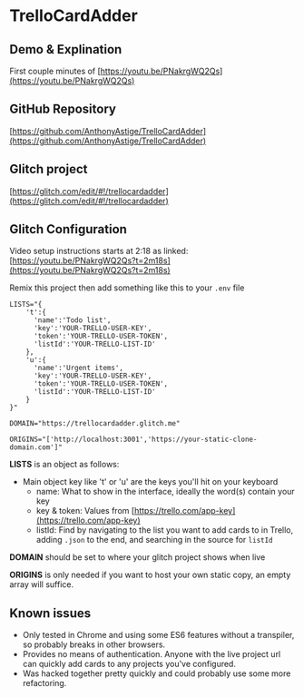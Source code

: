 # TrelloCardAdder

## Demo & Explination

First couple minutes of [https://youtu.be/PNakrgWQ2Qs](https://youtu.be/PNakrgWQ2Qs)

## GitHub Repository

[https://github.com/AnthonyAstige/TrelloCardAdder](https://github.com/AnthonyAstige/TrelloCardAdder)

## Glitch project

[https://glitch.com/edit/#!/trellocardadder](https://glitch.com/edit/#!/trellocardadder)

## Glitch Configuration

Video setup instructions starts at 2:18 as linked: [https://youtu.be/PNakrgWQ2Qs?t=2m18s](https://youtu.be/PNakrgWQ2Qs?t=2m18s)

Remix this project then add something like this to your `.env` file

```
LISTS="{
    't':{
      'name':'Todo list',
      'key':'YOUR-TRELLO-USER-KEY',
      'token':'YOUR-TRELLO-USER-TOKEN',
      'listId':'YOUR-TRELLO-LIST-ID'
    },
    'u':{
      'name':'Urgent items',
      'key':'YOUR-TRELLO-USER-KEY',
      'token':'YOUR-TRELLO-USER-TOKEN',
      'listId':'YOUR-TRELLO-LIST-ID'
    }
}"

DOMAIN="https://trellocardadder.glitch.me"

ORIGINS="['http://localhost:3001','https://your-static-clone-domain.com']"
```

**LISTS** is an object as follows:

* Main object key like 't' or 'u' are the keys you'll hit on your keyboard
    * name: What to show in the interface, ideally the word(s) contain your key
    * key & token: Values from [https://trello.com/app-key](https://trello.com/app-key)
    * listId: Find by navigating to the list you want to add cards to in Trello, adding `.json` to the end, and searching in the source for `listId`

**DOMAIN** should be set to where your glitch project shows when live

**ORIGINS** is only needed if you want to host your own static copy, an empty array will suffice.

## Known issues

* Only tested in Chrome and using some ES6 features without a transpiler, so probably breaks in other browsers.
* Provides no means of authentication. Anyone with the live project url can quickly add cards to any projects you've configured.
* Was hacked together pretty quickly and could probably use some more refactoring.